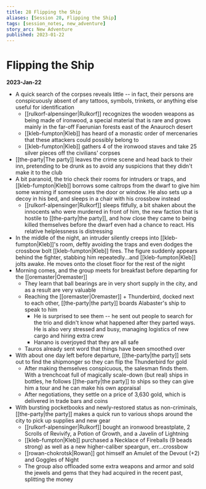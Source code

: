 ```yaml
---
title: 28 Flipping the Ship
aliases: [Session 28, Flipping the Ship]
tags: [session_notes, new_adventure]
story_arc: New Adventure
published: 2023-01-22
---
```

# Flipping the Ship
**2023-Jan-22**

- A quick search of the corpses reveals little -- in fact, their persons are conspicuously absent of any tattoos, symbols, trinkets, or anything else useful for identification
	- [[rulkorf-alpensinger|Rulkorf]] recognizes the wooden weapons as being made of ironwood, a special material that is rare and grows mainly in the far-off Faerunian forests east of the Anauroch desert
	- [[kleb-fumpton|Kleb]] has heard of a monastic order of mercenaries that these attackers could possibly belong to
	- [[kleb-fumpton|Kleb]] gathers 4 of the ironwood staves and take 25 silver pieces off the civilians' corpses
- [[the-party|The party]] leaves the crime scene and head back to their inn, pretending to be drunk as to avoid any suspicions that they didn't make it to the club
- A bit paranoid, the trio check their rooms for intruders or traps, and [[kleb-fumpton|Kleb]] borrows some caltrops from the dwarf to give him some warning if someone uses the door or window. He also sets up a decoy in his bed, and sleeps in a chair with his crossbow instead
	- [[rulkorf-alpensinger|Rulkorf]] sleeps fitfully, a bit shaken about the innocents who were murdered in front of him, the new faction that is hostile to [[the-party|the party]], and how close they came to being killed themselves before the dwarf even had a chance to react. His relative helplessness is distressing
- In the middle of the night, an intruder silently creeps into [[kleb-fumpton|Kleb]]'s room, deftly avoiding the traps and even dodges the crossbow bolt [[kleb-fumpton|Kleb]] fires. The figure suddenly appears behind the fighter, stabbing him repeatedly...and [[kleb-fumpton|Kleb]] jolts awake. He moves onto the closet floor for the rest of the night
- Morning comes, and the group meets for breakfast before departing for the [[oremaster|Oremaster]]
	- They learn that ball bearings are in very short supply in the city, and as a result are very valuable
	- Reaching the [[oremaster|Oremaster]] + Thunderbird, docked next to each other, [[the-party|the party]] boards Alabaster's ship to speak to him
		- He is surprised to see them -- he sent out people to search for the trio and didn't know what happened after they parted ways. He is also very stressed and busy, managing logistics of new cargo and hiring extra crew
		- Hanano is overjoyed that they are all safe
	- Tauros already sent word that things have been smoothed over
- With about one day left before departure, [[the-party|the party]] sets out to find the shipmonger so they can flip the Thunderbird for gold
	- After making themselves conspicuous, the salesman finds them. With a trenchcoat full of magically scale-down (but real) ships in bottles, he follows [[the-party|the party]] to ships so they can give him a tour and he can make his own appraisal
	- After negotiations, they settle on a price of 3,630 gold, which is delivered in trade bars and coins
- With bursting pocketbooks and newly-restored status as non-criminals, [[the-party|the party]] makes a quick run to various shops around the city to pick up supplies and new gear
	- [[rulkorf-alpensinger|Rulkorf]] bought an ironwood breastplate, 2 Scrolls of Revivify, a Potion of Growth, and a Javelin of Lightning
	- [[kleb-fumpton|Kleb]] purchased a Necklace of Fireballs (9 beads strong) as well as a new higher-caliber speargun, err...crossbow
	- [[rowan-chokrotsk|Rowan]] got himself an Amulet of the Devout (+2) and Goggles of Night
	- The group also offloaded some extra weapons and armor and sold the jewels and gems that they had acquired in the recent past, splitting the money